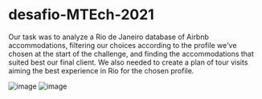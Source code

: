 # desafio-MTEch-2021

Our task was to analyze a Rio de Janeiro database of Airbnb accommodations, filtering our choices according to the profile we've chosen at the start of the challenge, and finding the accommodations that suited best our final client. We also needed to create a plan of tour visits aiming the best experience in Rio for the chosen profile.


![image](https://user-images.githubusercontent.com/26651389/119589047-6e713380-bda8-11eb-84c4-68bd5a9f57c1.png)
![image](https://user-images.githubusercontent.com/26651389/119589071-77620500-bda8-11eb-82f4-701bed21068a.png)
